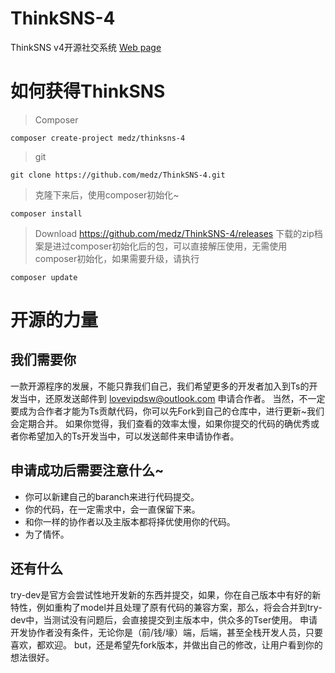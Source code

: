 # ThinkSNS-4
ThinkSNS v4开源社交系统 [Web page](http://www.thinksns.com)

# 如何获得ThinkSNS
> Composer
```shell
composer create-project medz/thinksns-4
```
>
> git
```shell
git clone https://github.com/medz/ThinkSNS-4.git
```
> 克隆下来后，使用composer初始化~
```shell
composer install
```
> Download
https://github.com/medz/ThinkSNS-4/releases
下载的zip档案是进过composer初始化后的包，可以直接解压使用，无需使用composer初始化，如果需要升级，请执行
```shell
composer update
```

# 开源的力量
## 我们需要你
一款开源程序的发展，不能只靠我们自己，我们希望更多的开发者加入到Ts的开发当中，还原发送邮件到 [lovevipdsw@outlook.com](malto://lovevipdsw@outlook.com) 申请合作者。
当然，不一定要成为合作者才能为Ts贡献代码，你可以先Fork到自己的仓库中，进行更新~我们会定期合并。
如果你觉得，我们查看的效率太慢，如果你提交的代码的确优秀或者你希望加入的Ts开发当中，可以发送邮件来申请协作者。
## 申请成功后需要注意什么~
* 你可以新建自己的baranch来进行代码提交。
* 你的代码，在一定需求中，会一直保留下来。
* 和你一样的协作者以及主版本都将择优使用你的代码。
* 为了情怀。

## 还有什么
try-dev是官方会尝试性地开发新的东西并提交，如果，你在自己版本中有好的新特性，例如重构了model并且处理了原有代码的兼容方案，那么，将会合并到try-dev中，当测试没有问题后，会直接提交到主版本中，供众多的Tser使用。
申请开发协作者没有条件，无论你是（前/钱/壕）端，后端，甚至全栈开发人员，只要喜欢，都欢迎。
but，还是希望先fork版本，并做出自己的修改，让用户看到你的想法很好。
